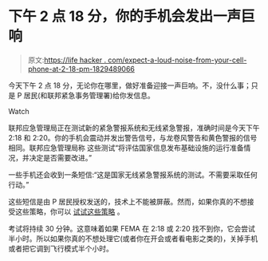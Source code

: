 # 下午 2 点 18 分，你的手机会发出一声巨响

> 原文:[https://life hacker . com/expect-a-loud-noise-from-your-cell-phone-at-2-18-pm-1829489066](https://lifehacker.com/expect-a-loud-noise-from-your-cell-phone-at-2-18-pm-1829489066)

今天下午 2 点 18 分，无论你在哪里，做好准备迎接一声巨响。不，没什么事；只是 P 居民(和联邦紧急事务管理署)给你发信息。

Watch

联邦应急管理局正在测试新的紧急警报系统和无线紧急警报，准确时间是今天下午 2:18 和 2:20。你的手机会震动并发出警告信号，与龙卷风警告和黄色警报的信号相同。联邦应急管理局称 这些测试“将评估国家信息发布基础设施的运行准备情况，并决定是否需要改进。”

一些手机还会收到一条短信:“这是国家无线紧急警报系统的测试。不需要采取任何行动。”

这些短信是由 P 居民授权发送的，技术上不能被屏蔽。然而，如果你真的不想接受这些策略，你可以 [试试这些策略](https://lifehacker.com/how-to-avoid-an-unblockable-presidential-alert-1829135000) 。

考试将持续 30 分钟。这意味着如果 FEMA 在 2:18 或 2:20 找不到你，它会尝试半小时。所以如果你真的不想处理它(或者你在开会或者看电影之类的)，关掉手机或者把它调到飞行模式半个小时。